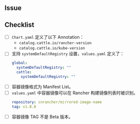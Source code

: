 ## Issue
<!-- 此处为 Issue 链接及 PR 相关说明 -->

## Checklist

- [ ] `Chart.yaml` 定义了以下 Annotation：
  - `catalog.cattle.io/rancher-version`
  - `catalog.cattle.io/kube-version`
    <!-- FYI: https://github.com/rancher/charts#rancher-version-annotations -->
- [ ] 支持 `systemDefaultRegistry` 设置，`values.yaml` 定义了：
    ```yaml
    global:
      systemDefaultRegistry: ""
      cattle:
        systemDefaultRegistry: ""
    ```
- [ ] 容器镜像格式为 Manifest List。
    <!-- 如果为否，请在此补充原因 -->
- [ ] `values.yaml` 中容器镜像可以在 Rancher 构建镜像列表时被识别。
    ```yaml
    repository: cnrancher/mirrored-image-name
    tag: v1.0.0
    ```
- [ ] 容器镜像 TAG 不是 Beta 版本。
    <!-- 如果为否，请在此补充原因 -->
